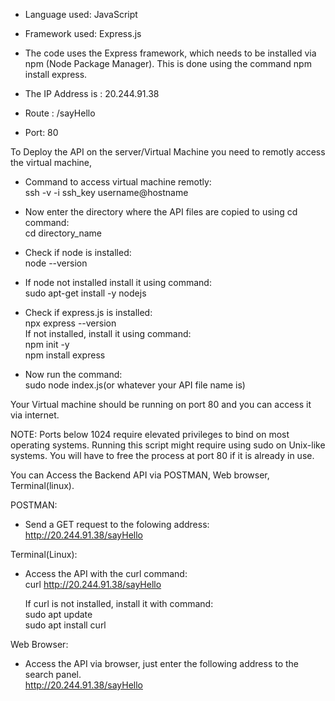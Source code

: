 - Language used: JavaScript
- Framework used: Express.js
- The code uses the Express framework, which needs to be installed via npm (Node Package Manager). This is done using the command npm install express.

- The IP Address is : 20.244.91.38
- Route : /sayHello
- Port: 80

To Deploy the API on the server/Virtual Machine you need to remotly access the virtual machine,
- Command to access virtual machine remotly: <br>
      ssh -v -i ssh_key username@hostname
  
- Now enter the directory where the API files are copied to using cd command: <br>
       cd directory_name
  
- Check if node is installed:<br> 
       node --version
  
- If node not installed install it using command:<br>
       sudo apt-get install -y nodejs
  
- Check if express.js is installed:<br>
       npx express --version<br>
  If not installed, install it using command:<br>
               npm init -y<br>
               npm install express
  
- Now run the command:<br>
       sudo node index.js(or whatever your API file name is)
  
Your Virtual machine should be running on port 80 and you can access it via internet.       

NOTE: Ports below 1024 require elevated privileges to bind on most operating systems. Running this script might require using sudo on Unix-like systems.
      You will have to free the process at port 80 if it is already in use.

You can Access the Backend API via POSTMAN, Web browser, Terminal(linux).

POSTMAN:
- Send a GET request to the folowing address:<br>
    http://20.244.91.38/sayHello

Terminal(Linux):
- Access the API with the curl command:<br>
    curl http://20.244.91.38/sayHello

  If curl is not installed, install it with command:<br>
    sudo apt update<br>
    sudo apt install curl

Web Browser:
- Access the API via browser, just enter the following address to the search panel.<br>
    http://20.244.91.38/sayHello
